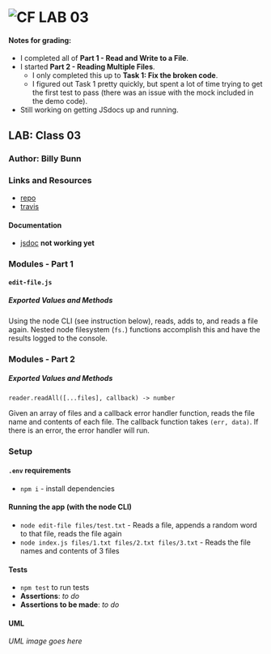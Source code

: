 ![CF](http://i.imgur.com/7v5ASc8.png) LAB 03
=================================================

#### Notes for grading:
* I completed all of **Part 1 - Read and Write to a File**. 
* I started **Part 2 - Reading Multiple Files**.
  * I only completed this up to **Task 1: Fix the broken code**.
  * I figured out Task 1 pretty quickly, but spent a lot of time trying to get the first test to pass (there was an issue with the mock included in the demo code).
* Still working on getting JSdocs up and running.

## LAB: Class 03

### Author: Billy Bunn

### Links and Resources
* [repo](https://github.com/401-advanced-javascript-billybunn/lab-03)
* [travis](https://www.travis-ci.com/401-advanced-javascript-billybunn/lab-03)

#### Documentation
* [jsdoc](http://xyz.com) **not working yet**

### Modules - Part 1
#### `edit-file.js`
##### Exported Values and Methods
Using the node CLI (see instruction below), reads, adds to, and reads a file again. Nested node filesystem (`fs.`) functions accomplish this and have the results logged to the console.

### Modules - Part 2
##### Exported Values and Methods
`reader.readAll([...files], callback) -> number`

Given an array of files and a callback error handler function, reads the file name and contents of each file.
The callback function takes `(err, data)`. If there is an error, the error handler will run.

### Setup
#### `.env` requirements
* `npm i` - install dependencies

#### Running the app (with the node CLI)
* `node edit-file files/test.txt` - Reads a file, appends a random word to that file, reads the file again
* `node index.js files/1.txt files/2.txt files/3.txt` - Reads the file names and contents of 3 files

#### Tests
* `npm test` to run tests
* **Assertions**: _to do_
* **Assertions to be made**: _to do_

#### UML
_UML image goes here_
